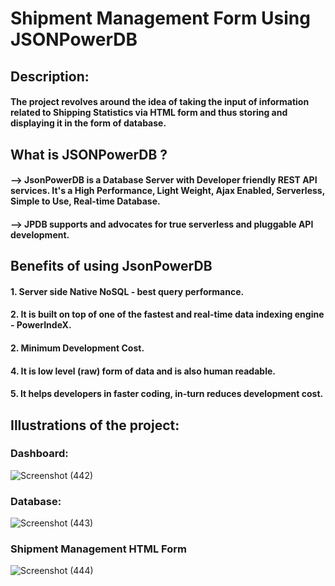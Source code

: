 # Shipment Management Form Using JSONPowerDB
## Description:
#### The project revolves around the idea of taking the input of information related to Shipping Statistics via HTML form and thus storing and displaying it in the form of database.
## What is JSONPowerDB ?
#### --> JsonPowerDB is a Database Server with Developer friendly REST API services. It's a High Performance, Light Weight, Ajax Enabled, Serverless, Simple to Use, Real-time Database.
#### --> JPDB supports and advocates for true serverless and pluggable API development.
## Benefits of using JsonPowerDB
#### 1. Server side Native NoSQL - best query performance.
#### 2. It is built on top of one of the fastest and real-time data indexing engine - PowerIndeX.
#### 2. Minimum Development Cost.
#### 4. It is low level (raw) form of data and is also human readable.
#### 5. It helps developers in faster coding, in-turn reduces development cost.
## Illustrations of the project:
### Dashboard:
![Screenshot (442)](https://user-images.githubusercontent.com/87606407/209476040-45b5dcfd-7af5-446f-9761-4965dcf00fd3.png)
### Database:
![Screenshot (443)](https://user-images.githubusercontent.com/87606407/209476088-8db7a526-1a3f-4c49-9d07-aa4f9effe7e7.png)
### Shipment Management HTML Form
![Screenshot (444)](https://user-images.githubusercontent.com/87606407/209476108-d8dc70cb-9108-448b-a2bd-99a065d617c5.png)
